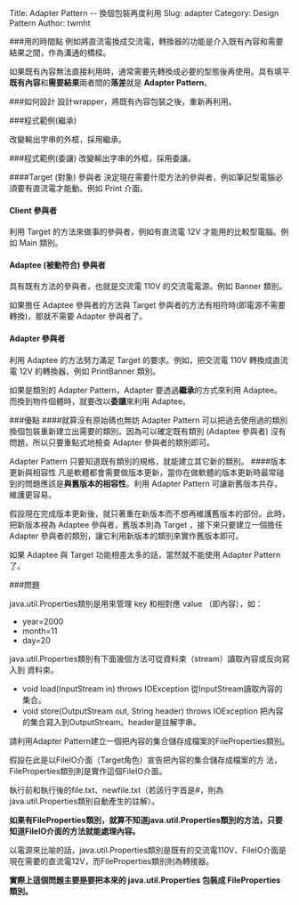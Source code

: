 Title: Adapter Pattern -- 換個包裝再度利用
Slug: adapter
Category: Design Pattern
Author: twmht

###用的時間點
例如將直流電換成交流電，轉換器的功能是介入既有內容和需要結果之間，作為溝通的橋樑。

如果既有內容無法直接利用時，通常需要先轉換成必要的型態後再使用。具有填平**既有內容**和**需要結果**兩者間的**落差**就是 **Adapter Pattern**。

###如何設計
設計wrapper，將既有內容包裝之後，重新再利用。

###程式範例(繼承)

改變輸出字串的外框，採用繼承。

<script src="https://gist.github.com/twmht/3576c41a962cb0ef2671.js"></script>

###程式範例(委讓)
改變輸出字串的外框，採用委讓。

<script src="https://gist.github.com/twmht/d89785e518eab0bf410e.js"></script>


####Target (對象) 參與者
決定現在需要什麼方法的參與者，例如筆記型電腦必須要有直流電才能動。例如 Print 介面。
#### Client 參與者
利用 Target 的方法來做事的參與者，例如有直流電 12V 才能用的比較型電腦。例如 Main 類別。
#### Adaptee (被動符合) 參與者
具有既有方法的參與者，也就是交流電 110V 的交流電電源。例如 Banner 類別。

如果擔任 Adaptee 參與者的方法與 Target 參與者的方法有相符時(即電源不需要轉換)，那就不需要 Adapter 參與者了。
#### Adapter 參與者
利用 Adaptee 的方法努力滿足 Target 的要求。例如，把交流電 110V 轉換成直流電 12V 的轉換器。例如 PrintBanner 類別。

如果是類別的 Adapter Pattern，Adapter 要透過**繼承**的方式來利用 Adaptee。而換到物件個體時，就要改以**委讓**來利用 Adaptee。

###優點
####就算沒有原始碼也無妨
Adapter Pattern 可以把過去使用過的類別換個包裝重新建立出需要的類別。因為可以確定既有類別 (Adaptee 參與者) 沒有問題，所以只要重點式地檢查 Adapter 參與者的類別即可。

Adapter Pattern 只要知道既有類別的規格，就能建立其它新的類別。
####版本更新與相容性
凡是軟體都會需要做版本更新，當你在做軟體的版本更新時最常碰到的問題應該是**與舊版本的相容性**。利用 Adapter Pattern 可讓新舊版本共存，維護更容易。

假設現在完成版本更新後，就只著重在新版本而不想再維護舊版本的部份。此時，把新版本視為 Adaptee 參與者，舊版本則為 Target ，接下來只要建立一個擔任 Adapter 參與者的類別，讓它利用新版本的類別來實作舊版本即可。

如果 Adaptee 與 Target 功能相差太多的話，當然就不能使用 Adapter Pattern 了。

###問題

java.util.Properties類別是用來管理 key 和相對應 value （即內容），如：

* year=2000 
* month=11 
* day=20

java.util.Properties類別有下面幾個方法可從資料束（stream）讀取內容或反向寫入到 資料束。

* void load(InputStream in) throws IOException 從InputStream讀取內容的集合。
* void store(OutputStream out, String header) throws IOException 把內容的集合寫入到OutputStream。header是註解字串。 


請利用Adapter Pattern建立一個把內容的集合儲存成檔案的FileProperties類別。

假設在此是以FileIO介面（Target角色）宣告把內容的集合儲存成檔案的方
法，FileProperties類別則是實作這個FileIO介面。

執行前和執行後的file.txt、newfile.txt（若該行字首是#，則為java.util.Properties類別自動產生的註解）。

**如果有FileProperties類別，就算不知道java.util.Properties類別的方法，只要知道FileIO介面的方法就能處理內容。**

以電源來比喻的話，java.util.Properties類別是既有的交流電110V、FileIO介面是現在需要的直流電12V，而FileProperties類別則為轉接器。 

**實際上這個問題主要是要把本來的 java.util.Properties 包裝成 FileProperties 類別。**

<script src="https://gist.github.com/twmht/dd1521c8d1fcf6e16d4f.js"></script>

